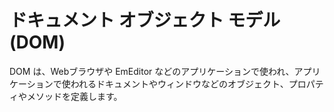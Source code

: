# ドキュメント オブジェクト モデル (DOM)

DOM は、Webブラウザや EmEditor などのアプリケーションで使われ、アプリケーションで使われるドキュメントやウィンドウなどのオブジェクト、プロパティやメソッドを定義します。
